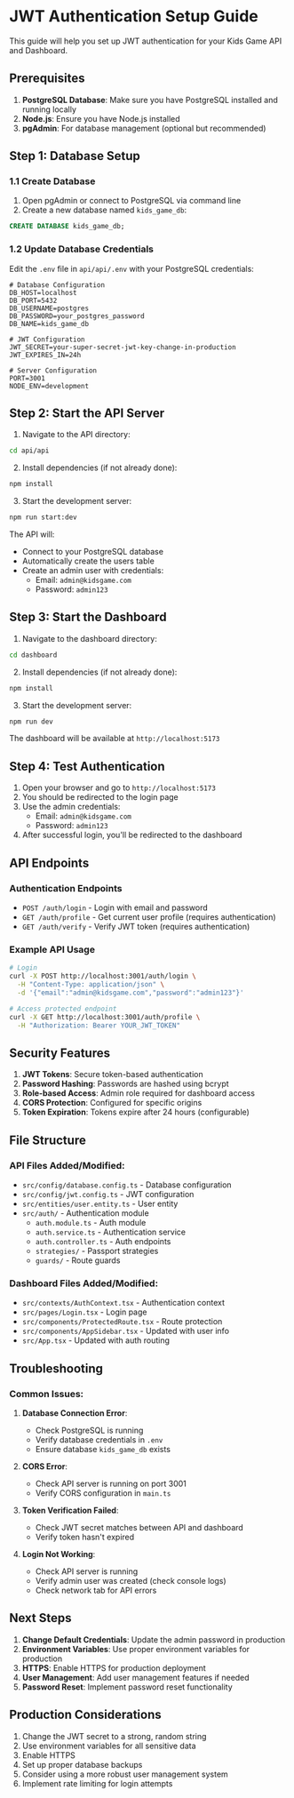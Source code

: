 # JWT Authentication Setup Guide

This guide will help you set up JWT authentication for your Kids Game API and Dashboard.

## Prerequisites

1. **PostgreSQL Database**: Make sure you have PostgreSQL installed and running locally
2. **Node.js**: Ensure you have Node.js installed
3. **pgAdmin**: For database management (optional but recommended)

## Step 1: Database Setup

### 1.1 Create Database
1. Open pgAdmin or connect to PostgreSQL via command line
2. Create a new database named `kids_game_db`:

```sql
CREATE DATABASE kids_game_db;
```

### 1.2 Update Database Credentials
Edit the `.env` file in `api/api/.env` with your PostgreSQL credentials:

```env
# Database Configuration
DB_HOST=localhost
DB_PORT=5432
DB_USERNAME=postgres
DB_PASSWORD=your_postgres_password
DB_NAME=kids_game_db

# JWT Configuration
JWT_SECRET=your-super-secret-jwt-key-change-in-production
JWT_EXPIRES_IN=24h

# Server Configuration
PORT=3001
NODE_ENV=development
```

## Step 2: Start the API Server

1. Navigate to the API directory:
```bash
cd api/api
```

2. Install dependencies (if not already done):
```bash
npm install
```

3. Start the development server:
```bash
npm run start:dev
```

The API will:
- Connect to your PostgreSQL database
- Automatically create the users table
- Create an admin user with credentials:
  - Email: `admin@kidsgame.com`
  - Password: `admin123`

## Step 3: Start the Dashboard

1. Navigate to the dashboard directory:
```bash
cd dashboard
```

2. Install dependencies (if not already done):
```bash
npm install
```

3. Start the development server:
```bash
npm run dev
```

The dashboard will be available at `http://localhost:5173`

## Step 4: Test Authentication

1. Open your browser and go to `http://localhost:5173`
2. You should be redirected to the login page
3. Use the admin credentials:
   - Email: `admin@kidsgame.com`
   - Password: `admin123`
4. After successful login, you'll be redirected to the dashboard

## API Endpoints

### Authentication Endpoints

- `POST /auth/login` - Login with email and password
- `GET /auth/profile` - Get current user profile (requires authentication)
- `GET /auth/verify` - Verify JWT token (requires authentication)

### Example API Usage

```bash
# Login
curl -X POST http://localhost:3001/auth/login \
  -H "Content-Type: application/json" \
  -d '{"email":"admin@kidsgame.com","password":"admin123"}'

# Access protected endpoint
curl -X GET http://localhost:3001/auth/profile \
  -H "Authorization: Bearer YOUR_JWT_TOKEN"
```

## Security Features

1. **JWT Tokens**: Secure token-based authentication
2. **Password Hashing**: Passwords are hashed using bcrypt
3. **Role-based Access**: Admin role required for dashboard access
4. **CORS Protection**: Configured for specific origins
5. **Token Expiration**: Tokens expire after 24 hours (configurable)

## File Structure

### API Files Added/Modified:
- `src/config/database.config.ts` - Database configuration
- `src/config/jwt.config.ts` - JWT configuration
- `src/entities/user.entity.ts` - User entity
- `src/auth/` - Authentication module
  - `auth.module.ts` - Auth module
  - `auth.service.ts` - Authentication service
  - `auth.controller.ts` - Auth endpoints
  - `strategies/` - Passport strategies
  - `guards/` - Route guards

### Dashboard Files Added/Modified:
- `src/contexts/AuthContext.tsx` - Authentication context
- `src/pages/Login.tsx` - Login page
- `src/components/ProtectedRoute.tsx` - Route protection
- `src/components/AppSidebar.tsx` - Updated with user info
- `src/App.tsx` - Updated with auth routing

## Troubleshooting

### Common Issues:

1. **Database Connection Error**:
   - Check PostgreSQL is running
   - Verify database credentials in `.env`
   - Ensure database `kids_game_db` exists

2. **CORS Error**:
   - Check API server is running on port 3001
   - Verify CORS configuration in `main.ts`

3. **Token Verification Failed**:
   - Check JWT secret matches between API and dashboard
   - Verify token hasn't expired

4. **Login Not Working**:
   - Check API server is running
   - Verify admin user was created (check console logs)
   - Check network tab for API errors

## Next Steps

1. **Change Default Credentials**: Update the admin password in production
2. **Environment Variables**: Use proper environment variables for production
3. **HTTPS**: Enable HTTPS for production deployment
4. **User Management**: Add user management features if needed
5. **Password Reset**: Implement password reset functionality

## Production Considerations

1. Change the JWT secret to a strong, random string
2. Use environment variables for all sensitive data
3. Enable HTTPS
4. Set up proper database backups
5. Consider using a more robust user management system
6. Implement rate limiting for login attempts
